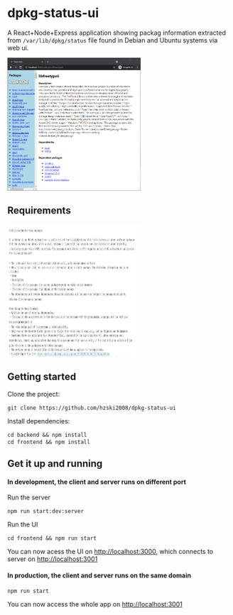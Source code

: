 # dpkg-status-ui

A React+Node+Express application showing packag information extracted from `/var/lib/dpkg/status` file found in Debian and
Ubuntu systems via web ui.

<img src="demo.PNG" width="300" height="300"/>

## Requirements
<img src="req.PNG" width="300" height="300"/>

## Getting started

Clone the project:

```
git clone https://github.com/hzski2008/dpkg-status-ui
```

Install dependencies:
```
cd backend && npm install
cd frontend && npm install
```

## Get it up and running

#### In development, the client and server runs on different port

Run the server
```
npm run start:dev:server
```

Run the UI
```
cd frontend && npm run start
```

You can now acess the UI on <http://localhost:3000>, which connects to server on <http://localhost:3001>

#### In production, the client and server runs on the same domain
```
npm run start
```

You can now access the whole app on <http://localhost:3001>

